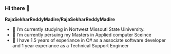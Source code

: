 ### Hi there 👋


**RajaSekharReddyMadire/RajaSekharReddyMadire** 

- 🔭 I’m currently studying in Nortwest Missouti State Uiniversity.
- 🌱 I’m currently persuing my Masters in Applied computer Sceince
- 👯 I have 1.5 years of experiance in C# as a associate software developer and 1 year experiance as a Technical Support Engineer

